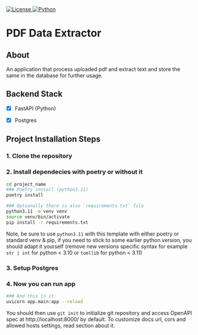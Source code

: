 <a href="https://github.com/rafsaf/minimal-fastapi-postgres-template/blob/main/LICENSE" target="_blank">
    <img src="https://img.shields.io/github/license/rafsaf/minimal-fastapi-postgres-template" alt="License">
</a>
<a href="https://docs.python.org/3/whatsnew/3.11.html" target="_blank">
    <img src="https://img.shields.io/badge/python-3.11-blue" alt="Python">
</a>

# PDF Data Extractor

## About

An application that process uploaded pdf and extract text and store the same in the database for further usage.

## Backend Stack
 - [x] FastAPI (Python)
 - [x] Postgres


## Project Installation Steps

### 1. Clone the repository
### 2. Install dependecies with poetry or without it

```bash
cd project_name
### Poetry install (python3.11)
poetry install

### Optionally there is also `requirements.txt` file
python3.11 -m venv venv
source venv/bin/activate
pip install -r requirements.txt
```

Note, be sure to use `python3.11` with this template with either poetry or standard venv & pip, if you need to stick to some earlier python version, you should adapt it yourself (remove new versions specific syntax for example `str | int` for python < 3.10 or `tomllib` for python < 3.11)

### 3. Setup Postgres
### 4. Now you can run app

```bash
### And this is it:
uvicorn app.main:app --reload

```

You should then use `git init` to initialize git repository and access OpenAPI spec at http://localhost:8000/ by default. To customize docs url, cors and allowed hosts settings, read section about it.
